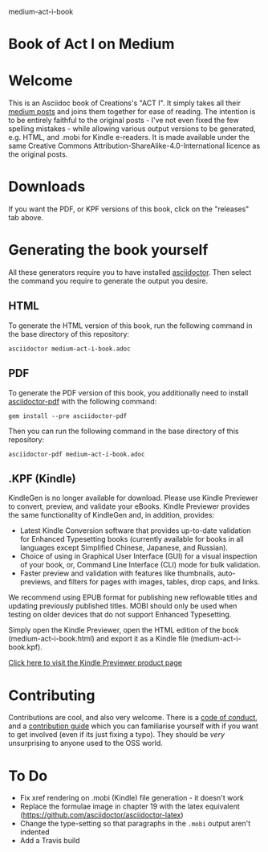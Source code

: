 medium-act-i-book
# Book of Act I on Medium

# Welcome
This is an Asciidoc book of Creations's "ACT I". It simply takes all their [medium posts](https://medium.com/act-i) and joins them together for ease of reading.  The intention is to be entirely faithful to the original posts - I've not even fixed the few spelling mistakes - while allowing various output versions to be generated, e.g. HTML, and .mobi for Kindle e-readers.  It is made available under the same Creative Commons Attribution-ShareAlike-4.0-International licence as the original posts. 

# Downloads
If you want the PDF, or KPF versions of this book, click on the "releases" tab above.

# Generating the book yourself
All these generators require you to have installed [asciidoctor](https://asciidoctor.org/docs/user-manual/). Then select the command you require to generate the output you desire.

## HTML 
To generate the HTML version of this book, run the following command in the base directory of this repository:

    asciidoctor medium-act-i-book.adoc

## PDF
To generate the PDF version of this book, you additionally need to install [asciidoctor-pdf](https://asciidoctor.cn/docs/convert-asciidoc-to-pdf/) with the following command:

    gem install --pre asciidoctor-pdf

Then you can run the following command in the base directory of this repository:

    asciidoctor-pdf medium-act-i-book.adoc

## .KPF (Kindle)
KindleGen is no longer available for download. Please use Kindle Previewer to convert, preview, and validate your eBooks. Kindle Previewer provides the same functionality of KindleGen and, in addition, provides:

- Latest Kindle Conversion software that provides up-to-date validation for Enhanced Typesetting books (currently available for books in all languages except Simplified Chinese, Japanese, and Russian).
- Choice of using in Graphical User Interface (GUI) for a visual inspection of your book, or, Command Line Interface (CLI) mode for bulk validation.
- Faster preview and validation with features like thumbnails, auto-previews, and filters for pages with images, tables, drop caps, and links.

We recommend using EPUB format for publishing new reflowable titles and updating previously published titles. MOBI should only be used when testing on older devices that do not support Enhanced Typesetting.

Simply open the Kindle Previewer, open the HTML edition of the book (medium-act-i-book.html) and export it as a Kindle file (medium-act-i-book.kpf).

[Click here to visit the Kindle Previewer product page](https://tinyurl.com/y84exbka?rw_useCurrentProtocol=1&ref_=amb_link_n94Zbz6DNuSumTne6o22Bg_1)

# Contributing
Contributions are cool, and also very welcome.  There is a [code of conduct](CODE_OF_CONDUCT.md), and a [contribution guide](CONTRIBUTING.md) which you can familiarise yourself with if you want to get involved (even if its just fixing a typo).  They should be _very_ unsurprising to anyone used to the OSS world.

# To Do
* Fix xref rendering on .mobi (Kindle) file generation - it doesn't work
* Replace the formulae image in chapter 19 with the latex equivalent (https://github.com/asciidoctor/asciidoctor-latex)
* Change the type-setting so that paragraphs in the ```.mobi``` output aren't indented
* Add a Travis build
